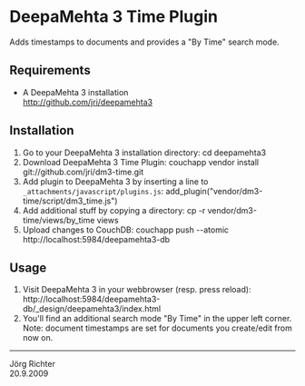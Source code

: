
DeepaMehta 3 Time Plugin
========================

Adds timestamps to documents and provides a "By Time" search mode.


Requirements
------------

* A DeepaMehta 3 installation  
  <http://github.com/jri/deepamehta3>


Installation
------------

1.  Go to your DeepaMehta 3 installation directory:
        cd deepamehta3
2.  Download DeepaMehta 3 Time Plugin:
        couchapp vendor install git://github.com/jri/dm3-time.git
3.  Add plugin to DeepaMehta 3 by inserting a line to `_attachments/javascript/plugins.js`:
        add_plugin("vendor/dm3-time/script/dm3_time.js")
4.  Add additional stuff by copying a directory:
        cp -r vendor/dm3-time/views/by_time views
5.  Upload changes to CouchDB:
        couchapp push --atomic http://localhost:5984/deepamehta3-db


Usage
-----

1.  Visit DeepaMehta 3 in your webbrowser (resp. press reload):
        http://localhost:5984/deepamehta3-db/_design/deepamehta3/index.html
2.  You'll find an additional search mode "By Time" in the upper left corner.  
    Note: document timestamps are set for documents you create/edit from now on.


------------
Jörg Richter  
20.9.2009
